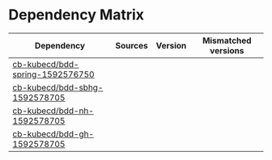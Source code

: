 # Dependency Matrix

Dependency | Sources | Version | Mismatched versions
---------- | ------- | ------- | -------------------
[cb-kubecd/bdd-spring-1592576750](https://github.com/cb-kubecd/bdd-spring-1592576750.git) |  | []() | 
[cb-kubecd/bdd-sbhg-1592578705](https://github.com/cb-kubecd/bdd-sbhg-1592578705.git) |  | []() | 
[cb-kubecd/bdd-nh-1592578705](https://github.com/cb-kubecd/bdd-nh-1592578705.git) |  | []() | 
[cb-kubecd/bdd-gh-1592578705](https://github.com/cb-kubecd/bdd-gh-1592578705.git) |  | []() | 
